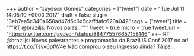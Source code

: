 
+++
author = "Jaydson Gomes"
categories = ["tweet"]
date = "Tue Jul 11 14:05:10 +0000 2017"
draft = false
slug = "3eb7ea5c340a658ad47d5c3d5caffdafc620a042"
tags = ["tweet"]
title = """RT @braziljs: Novos pales..."""
tweet = true
micro = true
tweet_url = "https://twitter.com/jaydson/status/884775576657158146"
+++
RT @braziljs: Novos palestrantes e programação da BrazilJS Conf 2017 no ar! https://t.co/Tsvx6pfW4e Não comprou o seu ingresso ainda? Tá pe…
